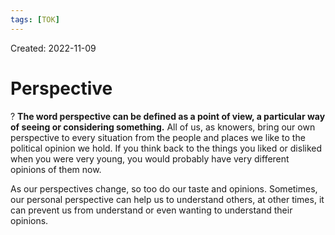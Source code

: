 ```yaml
---
tags: [TOK] 
---
```

Created: 2022-11-09

# Perspective
?
**The word perspective can be defined as a point of view, a particular way of seeing or considering something.**
All of us, as knowers, bring our own perspective to every situation from the people and places we like to the political opinion we hold. If you think back to the things you liked or disliked when you were very young, you would probably have very different opinions of them now.
<!--SR:!2022-12-08,11,230-->

As our perspectives change, so too do our taste and opinions. Sometimes, our personal perspective can help us to understand others, at other times, it can prevent us from understand or even wanting to understand their opinions.
